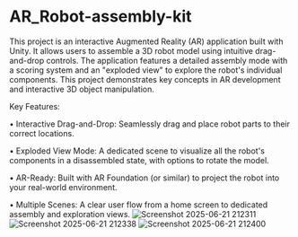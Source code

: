 # AR_Robot-assembly-kit
This project is an interactive Augmented Reality (AR) application built with Unity. It allows users to assemble a 3D robot model using intuitive drag-and-drop controls. The application features a detailed assembly mode with a scoring system and an "exploded view" to explore the robot's individual components. This project demonstrates key concepts in AR development and interactive 3D object manipulation.


Key Features:

•	Interactive Drag-and-Drop: Seamlessly drag and place robot parts to their correct locations.

•	Exploded View Mode: A dedicated scene to visualize all the robot's components in a disassembled state, with options to rotate the model.

•	AR-Ready: Built with AR Foundation (or similar) to project the robot into your real-world environment.

•	Multiple Scenes: A clear user flow from a home screen to dedicated assembly and exploration views.
![Screenshot 2025-06-21 212311](https://github.com/user-attachments/assets/3af9d3aa-fc92-4400-8f2d-160243c12248)
![Screenshot 2025-06-21 212338](https://github.com/user-attachments/assets/84a38b45-ef84-44f1-81fd-c89219ba1e25)
![Screenshot 2025-06-21 212400](https://github.com/user-attachments/assets/84b0ac9b-266f-4775-bfb6-c1975fc1a628)

